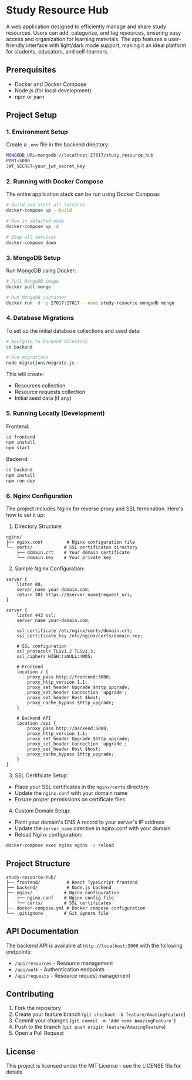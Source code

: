 # Study Resource Hub
A web application designed to efficiently manage and share study resources. Users can add, categorize, and tag resources, ensuring easy access and organization for learning materials. The app features a user-friendly interface with light/dark mode support, making it an ideal platform for students, educators, and self-learners.

## Prerequisites
- Docker and Docker Compose
- Node.js (for local development)
- npm or yarn

## Project Setup

### 1. Environment Setup
Create a `.env` file in the backend directory:

```bash
MONGODB_URL=mongodb://localhost:27017/study_resource_hub
PORT=5000
JWT_SECRET=your_jwt_secret_key
```

### 2. Running with Docker Compose
The entire application stack can be run using Docker Compose:

```bash
# Build and start all services
docker-compose up --build

# Run in detached mode
docker-compose up -d

# Stop all services
docker-compose down
```

### 3. MongoDB Setup
Run MongoDB using Docker:
```bash
# Pull MongoDB image
docker pull mongo

# Run MongoDB container
docker run -d -p 27017:27017 --name study-resource-mongodb mongo
```

### 4. Database Migrations
To set up the initial database collections and seed data:

```bash
# Navigate to backend directory
cd backend

# Run migrations
node migrations/migrate.js
```

This will create:
- Resources collection
- Resource requests collection
- Initial seed data (if any)

### 5. Running Locally (Development)

Frontend:
```bash
cd frontend
npm install
npm start
```

Backend:
```bash
cd backend
npm install
npm run dev
```

### 6. Nginx Configuration
The project includes Nginx for reverse proxy and SSL termination. Here's how to set it up:

1. Directory Structure:
```
nginx/
├── nginx.conf         # Nginx configuration file
└── certs/            # SSL certificates directory
    ├── domain.crt    # Your domain certificate
    └── domain.key    # Your private key
```

2. Sample Nginx Configuration:
```nginx
server {
    listen 80;
    server_name your-domain.com;
    return 301 https://$server_name$request_uri;
}

server {
    listen 443 ssl;
    server_name your-domain.com;

    ssl_certificate /etc/nginx/certs/domain.crt;
    ssl_certificate_key /etc/nginx/certs/domain.key;

    # SSL configuration
    ssl_protocols TLSv1.2 TLSv1.3;
    ssl_ciphers HIGH:!aNULL:!MD5;

    # Frontend
    location / {
        proxy_pass http://frontend:3000;
        proxy_http_version 1.1;
        proxy_set_header Upgrade $http_upgrade;
        proxy_set_header Connection 'upgrade';
        proxy_set_header Host $host;
        proxy_cache_bypass $http_upgrade;
    }

    # Backend API
    location /api {
        proxy_pass http://backend:5000;
        proxy_http_version 1.1;
        proxy_set_header Upgrade $http_upgrade;
        proxy_set_header Connection 'upgrade';
        proxy_set_header Host $host;
        proxy_cache_bypass $http_upgrade;
    }
}
```

3. SSL Certificate Setup:
- Place your SSL certificates in the `nginx/certs` directory
- Update the `nginx.conf` with your domain name
- Ensure proper permissions on certificate files

4. Custom Domain Setup:
- Point your domain's DNS A record to your server's IP address
- Update the `server_name` directive in nginx.conf with your domain
- Reload Nginx configuration:
```bash
docker-compose exec nginx nginx -s reload
```

## Project Structure
```
study-resource-hub/
├── frontend/          # React TypeScript frontend
├── backend/           # Node.js backend
├── nginx/            # Nginx configuration
│   ├── nginx.conf    # Nginx config file
│   └── certs/        # SSL certificates
├── docker-compose.yml # Docker compose configuration
└── .gitignore        # Git ignore file
```

## API Documentation
The backend API is available at `http://localhost:5000` with the following endpoints:
- `/api/resources` - Resource management
- `/api/auth` - Authentication endpoints
- `/api/requests` - Resource request management

## Contributing
1. Fork the repository
2. Create your feature branch (`git checkout -b feature/AmazingFeature`)
3. Commit your changes (`git commit -m 'Add some AmazingFeature'`)
4. Push to the branch (`git push origin feature/AmazingFeature`)
5. Open a Pull Request

## License
This project is licensed under the MIT License - see the LICENSE file for details

